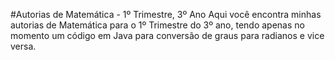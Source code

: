 #Autorias de Matemática - 1º Trimestre, 3º Ano
Aqui você encontra minhas autorias de Matemática para o 1º Trimestre do 3º ano, tendo apenas no momento um código em Java para conversão de graus para radianos e vice versa.
